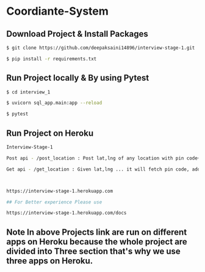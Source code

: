 # Coordiante-System


## Download Project & Install Packages


```sh
$ git clone https://github.com/deepaksaini14896/interview-stage-1.git

$ pip install -r requirements.txt
```


## Run Project locally & By using Pytest


```sh
$ cd interview_1

$ uvicorn sql_app.main:app --reload

$ pytest

```


## Run Project on Heroku

```sh
Interview-Stage-1

Post api - /post_location : Post lat,lng of any location with pin code+address+city. This api will add new pin code in db.

Get api - /get_location : Given lat,lng ... it will fetch pin code, address, city as a json response.



https://interview-stage-1.herokuapp.com

## For Better experience Please use 

https://interview-stage-1.herokuapp.com/docs
```

## Note In above Projects link are run on different apps on Heroku because the whole project are divided into Three section that's why we use three apps on Heroku.